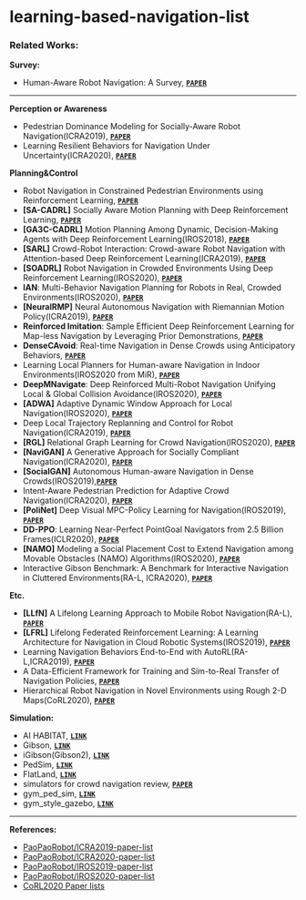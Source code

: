 # learning-based-navigation-list
### **Related Works:**

**Survey:**

- Human-Aware Robot Navigation: A Survey, **[`PAPER`](<https://hal.archives-ouvertes.fr/hal-01684295/document>)**

------

**Perception or Awareness**

- Pedestrian Dominance Modeling for Socially-Aware Robot Navigation(ICRA2019), **[`PAPER`](<https://arxiv.org/abs/1810.06613>)**
- Learning Resilient Behaviors for Navigation Under Uncertainty(ICRA2020), **[`PAPER`](<https://arxiv.org/pdf/1910.09998.pdf>)**

**Planning&Control**

- Robot Navigation in Constrained Pedestrian Environments using Reinforcement Learning, **[`PAPER`](<https://arxiv.org/abs/2010.08600v1>)**
- **[SA-CADRL]** Socially Aware Motion Planning with Deep Reinforcement Learning, **[`PAPER`](https://arxiv.org/pdf/1703.08862.pdf)**
- **[GA3C-CADRL]** Motion Planning Among Dynamic, Decision-Making Agents with Deep Reinforcement Learning(IROS2018),  **[`PAPER`](https://arxiv.org/abs/1805.01956)**
- **[SARL]** Crowd-Robot Interaction: Crowd-aware Robot Navigation with Attention-based Deep Reinforcement Learning(ICRA2019), **[`PAPER`](<https://arxiv.org/abs/1809.08835>)**
- **[SOADRL]** Robot Navigation in Crowded Environments Using Deep Reinforcement Learning(IROS2020), **[`PAPER`](<http://ras.papercept.net/images/temp/IROS/files/0386.pdf>)**
- **IAN**: Multi-Behavior Navigation Planning for Robots in Real, Crowded Environments(IROS2020), **[`PAPER`](<http://ras.papercept.net/images/temp/IROS/files/1703.pdf>)**
- **[NeuralRMP]** Neural Autonomous Navigation with Riemannian Motion Policy(ICRA2019), **[`PAPER`](<https://arxiv.org/abs/1904.01762>)**
- **Reinforced Imitation**: Sample Efficient Deep Reinforcement Learning for Map-less Navigation by Leveraging Prior Demonstrations, **[`PAPER`](<https://arxiv.org/abs/1805.07095>)**
- **DenseCAvoid**: Real-time Navigation in Dense Crowds using Anticipatory Behaviors, **[`PAPER`](<https://arxiv.org/pdf/2002.03038.pdf>)**
- Learning Local Planners for Human-aware Navigation in Indoor Environments(IROS2020 from MiR), **[`PAPER`](<http://ras.papercept.net/images/temp/IROS/files/0122.pdf>)**
- **DeepMNavigate**: Deep Reinforced Multi-Robot Navigation Unifying Local & Global Collision Avoidance(IROS2020), **[`PAPER`](<https://arxiv.org/pdf/1910.09441.pdf>)**
- **[ADWA]** Adaptive Dynamic Window Approach for Local Navigation(IROS2020), **[`PAPER`](<http://ras.papercept.net/images/temp/IROS/files/2250.pdf>)**
- Deep Local Trajectory Replanning and Control for Robot Navigation(ICRA2019), **[`PAPER`](<https://arxiv.org/pdf/1905.05279.pdf>)**
- **[RGL]** Relational Graph Learning for Crowd Navigation(IROS2020), **[`PAPER`](<https://arxiv.org/pdf/1909.13165.pdf>)**
- **[NaviGAN]** A Generative Approach for Socially Compliant Navigation(ICRA2020), **[`PAPER`](<https://arxiv.org/pdf/2007.05616.pdf>)**
- **[SocialGAN]** Autonomous Human-aware Navigation in Dense Crowds(IROS2019),**[`PAPER`](<https://riss.ri.cmu.edu/wp-content/uploads/2019/08/2019-RISS-poster-YAO-Xinjie-OH.pdf>)**
- Intent-Aware Pedestrian Prediction for Adaptive Crowd Navigation(ICRA2020), **[`PAPER`](<https://intuitivecomputing.jhu.edu/publications/2020-icra-katyal.pdf>)**
- **[PoliNet]** Deep Visual MPC-Policy Learning for Navigation(IROS2019), **[`PAPER`](<https://arxiv.org/pdf/1903.02749.pdf>)**
- **DD-PPO**: Learning Near-Perfect PointGoal Navigators from 2.5 Billion Frames(ICLR2020), **[`PAPER`](<https://arxiv.org/abs/1911.00357>)**
- **[NAMO]** Modeling a Social Placement Cost to Extend Navigation among Movable Obstacles (NAMO) Algorithms(IROS2020), [**`PAPER`**](https://hal.archives-ouvertes.fr/hal-02912925/document)
- Interactive Gibson Benchmark: A Benchmark for Interactive Navigation in Cluttered Environments(RA-L, ICRA2020), [**`PAPER`**](https://arxiv.org/abs/1910.14442)



**Etc.**

- **[LLfN]** A Lifelong Learning Approach to Mobile Robot Navigation(RA-L), **[`PAPER`](<https://arxiv.org/abs/2007.14486>)**
- **[LFRL]** Lifelong Federated Reinforcement Learning: A Learning Architecture for Navigation in Cloud Robotic Systems(IROS2019), **[`PAPER`](<https://arxiv.org/pdf/1901.06455.pdf>)**
- Learning Navigation Behaviors End-to-End with AutoRL(RA-L,ICRA2019), **[`PAPER`](<https://arxiv.org/pdf/1809.10124.pdf>)**
- A Data-Efficient Framework for Training and Sim-to-Real Transfer of Navigation Policies, **[`PAPER`](<https://arxiv.org/abs/1810.04871>)**
- Hierarchical Robot Navigation in Novel Environments using Rough 2-D Maps(CoRL2020), **[`PAPER`](<https://corlconf.github.io/paper_442/>)**



**Simulation:**

- AI HABITAT, **[`LINK`](<https://aihabitat.org/>)**
- Gibson, **[`LINK`](<http://gibsonenv.stanford.edu/>)**
- iGibson(Gibson2), **[`LINK`](http://svl.stanford.edu/igibson/)**
- PedSim, **[`LINK`](<https://github.com/srl-freiburg/pedsim_ros>)**
- FlatLand, **[`LINK`](<https://github.com/avidbots/flatland>)**
- simulators for crowd navigation review, [**`PAPER`**](https://urban-analytics.github.io/dust/docs/ped_sim_review.pdf)
- gym_ped_sim, **[`LINK`](https://github.com/onlytailei/gym_ped_sim)**
- gym_style_gazebo, **[`LINK`](https://github.com/onlytailei/gym_style_gazebo)**
------

**References:**

- [PaoPaoRobot/ICRA2019-paper-list](https://github.com/PaoPaoRobot/ICRA2019-paper-list)
- [PaoPaoRobot/ICRA2020-paper-list](https://github.com/PaoPaoRobot/ICRA2020-paper-list)
- [PaoPaoRobot/IROS2019-paper-list](https://github.com/PaoPaoRobot/IROS2019-paper-list)
- [PaoPaoRobot/IROS2020-paper-list](https://github.com/PaoPaoRobot/IROS2020-paper-list)
- [CoRL2020 Paper lists](https://corlconf.github.io/all)

